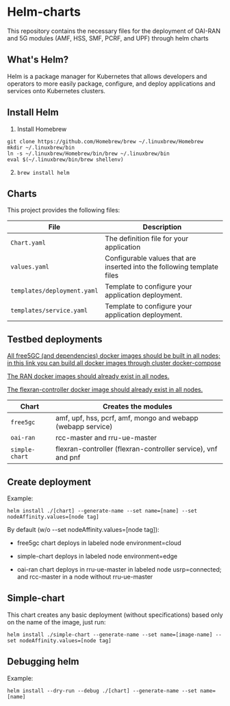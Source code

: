 # Helm-charts
This repository contains the necessary files for the deployment of OAI-RAN and 5G modules (AMF, HSS, SMF, PCRF, and UPF) through helm charts

## What's Helm?

Helm is a package manager for Kubernetes that allows developers and operators to more easily package, configure, and deploy applications and services onto Kubernetes clusters.

## Install Helm

1. Install Homebrew

```
git clone https://github.com/Homebrew/brew ~/.linuxbrew/Homebrew
mkdir ~/.linuxbrew/bin
ln -s ~/.linuxbrew/Homebrew/bin/brew ~/.linuxbrew/bin
eval $(~/.linuxbrew/bin/brew shellenv)
```

2. ``brew install helm``


## Charts
This project provides the following files:

| File                                              | Description                                                           |
|---------------------------------------------------|-----------------------------------------------------------------------|  
| `Chart.yaml`                    | The definition file for your application                           | 
| `values.yaml`                   | Configurable values that are inserted into the following template files      | 
| `templates/deployment.yaml`     | Template to configure your application deployment.                 | 
| `templates/service.yaml`        | Template to configure your application deployment.                 | 


## Testbed deployments

[All free5GC (and dependencies) docker images should be built in all nodes; in this link you can build all docker images through cluster docker-compose](https://gitlab.lasse.ufpa.br/2020-ai-testbed/ai-testbed/free5gc-docker-kube "free5gc images")

[The RAN docker images should already exist in all nodes. ](https://gitlab.lasse.ufpa.br/2020-ai-testbed/ai-testbed/oai-ran-docker/- "RAN images")

[The flexran-controller docker image should already exist in all nodes. ](https://gitlab.lasse.ufpa.br/2020-ai-testbed/ai-testbed/oai-ran-docker/blob/master/flexran-controller/Dockerfile- "Flexran image")

| Chart                                           | Creates the modules                                                           |
|---------------------------------------------------|-----------------------------------------------------------------------|  
| `free5gc`                    | amf, upf, hss, pcrf, amf, mongo and webapp (webapp service)                          | 
| `oai-ran`                   | rcc-master and rru-ue-master     | 
| `simple-chart`     | flexran-controller (flexran-controller service), vnf and pnf                | 

## Create deployment

Example:

``helm install ./[chart] --generate-name --set name=[name] --set nodeAffinity.values=[node tag]``

By default (w/o --set nodeAffinity.values=[node tag]):

* free5gc chart deploys in  labeled node environment=cloud

* simple-chart deploys in labeled node environment=edge

* oai-ran chart deploys in rru-ue-master in labeled node usrp=connected; and rcc-master in a node without rru-ue-master

## Simple-chart 

This chart creates any basic deployment (without specifications) based only on the name of the image, just run:

``helm install ./simple-chart --generate-name --set name=[image-name] --set nodeAffinity.values=[node tag]``

## Debugging helm

Example:

``helm install --dry-run --debug ./[chart] --generate-name --set name=[name]``

